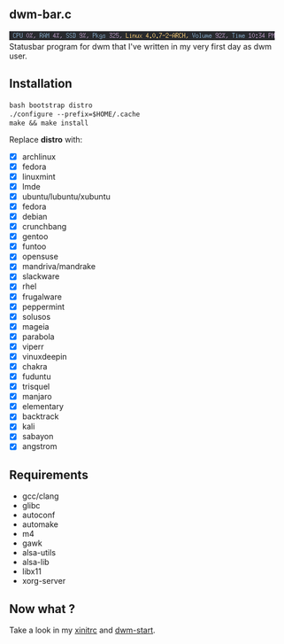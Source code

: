 ## dwm-bar.c
<img src="img/pic.png" alt="" />
Statusbar program for dwm that I've written in my very first day as dwm user.

## Installation

    bash bootstrap distro
    ./configure --prefix=$HOME/.cache
    make && make install

Replace **distro** with:

- [x] archlinux
- [x] fedora
- [x] linuxmint
- [x] lmde
- [x] ubuntu/lubuntu/xubuntu
- [x] fedora
- [x] debian
- [x] crunchbang
- [x] gentoo
- [x] funtoo
- [x] opensuse
- [x] mandriva/mandrake
- [x] slackware
- [x] rhel
- [x] frugalware
- [x] peppermint
- [x] solusos
- [x] mageia
- [x] parabola
- [x] viperr
- [x] vinuxdeepin
- [x] chakra
- [x] fuduntu
- [x] trisquel
- [x] manjaro
- [x] elementary
- [x] backtrack
- [x] kali
- [x] sabayon
- [x] angstrom

## Requirements

* gcc/clang
* glibc
* autoconf
* automake
* m4
* gawk
* alsa-utils
* alsa-lib
* libx11
* xorg-server

## Now what ?

Take a look in my [xinitrc](https://github.com/wifiextender/dotfiles/blob/master/archlinux-openbsd/home/frost/.config/misc/xinitrc) and [dwm-start](https://github.com/wifiextender/dotfiles/blob/master/archlinux-openbsd/home/frost/.config/dwm_scripts/dwm-start).
